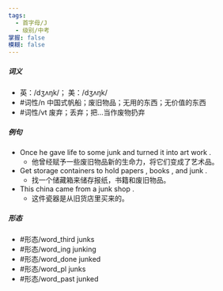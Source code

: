 ```yaml
---
tags:
  - 首字母/J
  - 级别/中考
掌握: false
模糊: false
---
```

##### 词义
- 英：/dʒʌŋk/； 美：/dʒʌŋk/
- #词性/n  中国式帆船；废旧物品；无用的东西；无价值的东西
- #词性/vt  废弃；丢弃；把…当作废物扔弃
##### 例句
- Once he gave life to some junk and turned it into art work .
	- 他曾经赋予一些废旧物品新的生命力，将它们变成了艺术品。
- Get storage containers to hold papers , books , and junk .
	- 找一个储藏箱来储存报纸，书籍和废旧物品。
- This china came from a junk shop .
	- 这件瓷器是从旧货店里买来的。
##### 形态
- #形态/word_third junks
- #形态/word_ing junking
- #形态/word_done junked
- #形态/word_pl junks
- #形态/word_past junked
